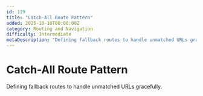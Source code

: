 ```yaml
---
id: 119
title: "Catch-All Route Pattern"
added: 2025-10-10T00:00:00Z
category: Routing and Navigation
difficulty: Intermediate
metaDescription: "Defining fallback routes to handle unmatched URLs gracefully."
---
```


# Catch-All Route Pattern

Defining fallback routes to handle unmatched URLs gracefully.

